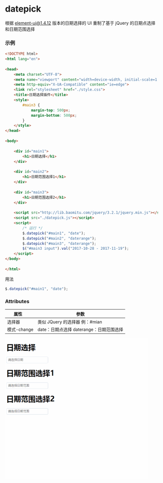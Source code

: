 # datepick

根据 element-ui@1.4.12 版本的日期选择的 UI 重制了基于 jQuery 的日期点选择和日期范围选择

### 示例

```html
<!DOCTYPE html>
<html lang="en">

<head>
    <meta charset="UTF-8">
    <meta name="viewport" content="width=device-width, initial-scale=1.0">
    <meta http-equiv="X-UA-Compatible" content="ie=edge">
    <link rel="stylesheet" href="./style.css">
    <title>日期选择插件</title>
    <style>
        #main3 {
            margin-top: 500px;
            margin-bottom: 500px;
        }
    </style>
</head>

<body>

    <div id="main1">
        <h1>日期选择</h1>
    </div>

    <div id="main2">
        <h1>日期范围选择1</h1>
    </div>

    <div id="main3">
        <h1>日期范围选择2</h1>
    </div>

    <script src="http://lib.baomitu.com/jquery/3.2.1/jquery.min.js"></script>
    <script src="./datepick.js"></script>
    <script>
        /* 运行 */
        $.datepick("#main1", "date");
        $.datepick("#main2", "daterange");
        $.datepick("#main3", "daterange");
        $("#main3 input").val("2017-10-28 - 2017-11-19");
    </script>
</body>

</html>
```
用法
```js
$.datepick("#main1", "date");
```

### Attributes

| 属性        |   参数                                   |
| ----------- | ---------------------------------------- |
| 选择器      | 类似 JQuery 的选择器 例：#mian           |
| 模式-change | date：日期点选择 daterange：日期范围选择 |

![img](https://github.com/chenyeah/datepick/raw/master/docs/gif.gif)
